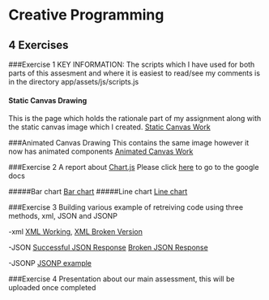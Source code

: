 # Creative Programming
## 4 Exercises


###Exercise 1
KEY INFORMATION: The scripts which I have used for both parts of this assesment and where it is easiest to read/see my comments is in the directory
app/assets/js/scripts.js

#### Static Canvas Drawing
This is the page which holds the rationale part of my assignment along with the static canvas image which I created.
[Static Canvas Work](https://jdumontsigma.github.io/creative_exercise/Exercise%201/Part%201/dist/index.html "Static Canvas Work")

###Animated Canvas Drawing
This contains the same image however it now has animated components
[Animated Canvas Work](https://jdumontsigma.github.io/creative_exercise/Exercise%201/Part%202/dist/index.html "Animated Canvas Work")

###Exercise 2
A report about [Chart.js](http://www.chartjs.org/ "Chart.JS")
Please click [here](https://docs.google.com/document/d/1nCTjZjxjRrjRBdyg4OhmtmTvaWavIATlLn5tGUKxTJU/edit?usp=sharing "Chart.JS report") to go to the google docs

#####Bar chart
[Bar chart](https://jdumontsigma.github.io/creative_exercise/Exercise%202/bar.html "Bar chart example")
#####Line chart
[Line chart](https://jdumontsigma.github.io/creative_exercise/Exercise%202/line.html "Line chart example")

###Exercise 3
Building various example of retreiving code using three methods, xml, JSON and JSONP

-xml
[XML Working](https://jdumontsigma.github.io/creative_exercise/Exercise%203/xml.html "XML working version"),
[XML Broken Version](https://jdumontsigma.github.io/creative_exercise/Exercise%203/xml_broken.html "xml broken version")

-JSON
[Successful JSON Response](https://jdumontsigma.github.io/creative_exercise/Exercise%203/json.html "Successfull Callback")
[Broken JSON Response](https://jdumontsigma.github.io/creative_exercise/Exercise%203/json_broken.html "Broken Callback")

-JSONP
[JSONP example](https://jdumontsigma.github.io/creative_exercise/Exercise%203/jsonp.html "Broken Callback")

###Exercise 4
Presentation about our main assessment, this will be uploaded once completed
